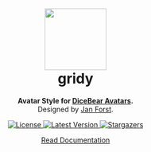<h1 align="center"><img src="https://dicebear.com/api/gridy/1.svg" width="124" /> <br />gridy</h1>
<p align="center">
  <strong>Avatar Style for <a href="https://dicebear.com/">DiceBear Avatars</a>.</strong><br />
  Designed by <a href="https://github.com/darosh/gridy-avatars">Jan Forst</a>.
</p>

<p align="center">
    <a href="https://github.com/dicebear/dicebear/blob/main/LICENSE" target="_blank">
        <img src="https://img.shields.io/github/license/dicebear/avatars.svg?style=flat-square" alt="License">
    </a>
    <a href="https://www.npmjs.com/package/@dicebear/avatars-gridy-sprites" target="_blank-sprites">
        <img src="https://img.shields.io/npm/v/@dicebear/avatars-gridy-sprites.svg?style=flat-square" alt="Latest Version">
    </a>
    <a href="https://github.com/dicebear/dicebear/stargazers" target="_blank">
        <img src="https://img.shields.io/github/stars/dicebear/dicebear?style=flat-square" alt="Stargazers">
    </a>
</p>

<p align="center">
  <a href="https://dicebear.com/styles/gridy">
    Read Documentation
  </a>
</p>
